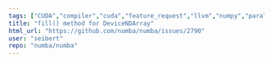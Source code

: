```yaml
---
tags: ["CUDA","compiler","cuda","feature_request","llvm","numpy","parallel","python"]
title: "fill() method for DeviceNDArray"
html_url: "https://github.com/numba/numba/issues/2790"
user: "seibert"
repo: "numba/numba"
---
```


